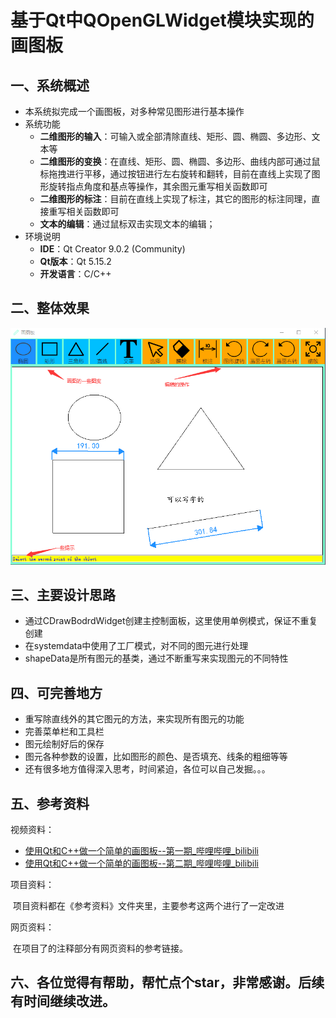 # 基于Qt中QOpenGLWidget模块实现的画图板

## 一、系统概述

- 本系统拟完成一个画图板，对多种常见图形进行基本操作
- 系统功能
  - **二维图形的输入**：可输入或全部清除直线、矩形、圆、椭圆、多边形、文本等
  - **二维图形的变换**：在直线、矩形、圆、椭圆、多边形、曲线内部可通过鼠标拖拽进行平移，通过按钮进行左右旋转和翻转，目前在直线上实现了图形旋转指点角度和基点等操作，其余图元重写相关函数即可
  - **二维图形的标注**：目前在直线上实现了标注，其它的图形的标注同理，直接重写相关函数即可
  - **文本的编辑**：通过鼠标双击实现文本的编辑；
- 环境说明
  - **IDE**：Qt Creator 9.0.2 (Community)
  - **Qt版本**：Qt 5.15.2
  - **开发语言**：C/C++

## 二、整体效果

![image-20230503115947411](README.assets/image-20230503115947411.png)

## 三、主要设计思路

- 通过CDrawBodrdWidget创建主控制面板，这里使用单例模式，保证不重复创建
- 在systemdata中使用了工厂模式，对不同的图元进行处理
- shapeData是所有图元的基类，通过不断重写来实现图元的不同特性

## 四、可完善地方

- 重写除直线外的其它图元的方法，来实现所有图元的功能
- 完善菜单栏和工具栏
- 图元绘制好后的保存
- 图元各种参数的设置，比如图形的颜色、是否填充、线条的粗细等等
- 还有很多地方值得深入思考，时间紧迫，各位可以自己发掘。。。

## 五、参考资料

视频资料：

- [使用Qt和C++做一个简单的画图板--第一期_哔哩哔哩_bilibili](https://www.bilibili.com/video/BV1yM411c7xN/?spm_id_from=333.337.search-card.all.click)
- [使用Qt和C++做一个简单的画图板--第二期_哔哩哔哩_bilibili](https://www.bilibili.com/video/BV1Xy4y1d7yE/?spm_id_from=333.337.search-card.all.click&vd_source=ee136cfb2d0a04d50f65098cbe5523ef)

项目资料：

​	项目资料都在《参考资料》文件夹里，主要参考这两个进行了一定改进

网页资料：

​	在项目了的注释部分有网页资料的参考链接。

## 六、各位觉得有帮助，帮忙点个**star**，非常感谢。后续有时间继续改进。

